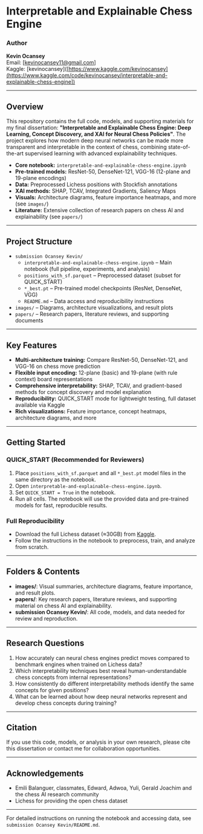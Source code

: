 
# Interpretable and Explainable Chess Engine
### Author
**Kevin Ocansey**  
Email: [kevinocansey11@gmail.com]  
Kaggle: [kevinocansey]([https://www.kaggle.com/kevinocansey](https://www.kaggle.com/code/kevinocansey/interpretable-and-explainable-chess-engine])

---


## Overview

This repository contains the full code, models, and supporting materials for my final dissertation: **"Interpretable and Explainable Chess Engine: Deep Learning, Concept Discovery, and XAI for Neural Chess Policies"**. The project explores how modern deep neural networks can be made more transparent and interpretable in the context of chess, combining state-of-the-art supervised learning with advanced explainability techniques.

- **Core notebook:** `interpretable-and-explainable-chess-engine.ipynb`
- **Pre-trained models:** ResNet-50, DenseNet-121, VGG-16 (12-plane and 19-plane encodings)
- **Data:** Preprocessed Lichess positions with Stockfish annotations
- **XAI methods:** SHAP, TCAV, Integrated Gradients, Saliency Maps
- **Visuals:** Architecture diagrams, feature importance heatmaps, and more (see `images/`)
- **Literature:** Extensive collection of research papers on chess AI and explainability (see `papers/`)

---

## Project Structure

- `submission Ocansey Kevin/`
  - `interpretable-and-explainable-chess-engine.ipynb` – Main notebook (full pipeline, experiments, and analysis)
  - `positions_with_sf.parquet` – Preprocessed dataset (subset for QUICK_START)
  - `*_best.pt` – Pre-trained model checkpoints (ResNet, DenseNet, VGG)
  - `README.md` – Data access and reproducibility instructions
- `images/` – Diagrams, architecture visualizations, and result plots
- `papers/` – Research papers, literature reviews, and supporting documents

---

## Key Features

- **Multi-architecture training:** Compare ResNet-50, DenseNet-121, and VGG-16 on chess move prediction
- **Flexible input encoding:** 12-plane (basic) and 19-plane (with rule context) board representations
- **Comprehensive interpretability:** SHAP, TCAV, and gradient-based methods for concept discovery and model explanation
- **Reproducibility:** QUICK_START mode for lightweight testing, full dataset available via Kaggle
- **Rich visualizations:** Feature importance, concept heatmaps, architecture diagrams, and more

---

## Getting Started

### QUICK_START (Recommended for Reviewers)

1. Place `positions_with_sf.parquet` and all `*_best.pt` model files in the same directory as the notebook.
2. Open `interpretable-and-explainable-chess-engine.ipynb`.
3. Set `QUICK_START = True` in the notebook.
4. Run all cells. The notebook will use the provided data and pre-trained models for fast, reproducible results.

### Full Reproducibility

- Download the full Lichess dataset (≈30GB) from [Kaggle](https://www.kaggle.com/datasets/kevinocansey/lichess-data-february-standard-rated-2025).
- Follow the instructions in the notebook to preprocess, train, and analyze from scratch.

---

## Folders & Contents

- **images/**: Visual summaries, architecture diagrams, feature importance, and result plots.
- **papers/**: Key research papers, literature reviews, and supporting material on chess AI and explainability.
- **submission Ocansey Kevin/**: All code, models, and data needed for review and reproduction.

---

## Research Questions

1. How accurately can neural chess engines predict moves compared to benchmark engines when trained on Lichess data?
2. Which interpretability techniques best reveal human-understandable chess concepts from internal representations?
3. How consistently do different interpretability methods identify the same concepts for given positions?
4. What can be learned about how deep neural networks represent and develop chess concepts during training?

---

## Citation

If you use this code, models, or analysis in your own research, please cite this dissertation or contact me for collaboration opportunities.

---


## Acknowledgements

- Emili Balanguer, classmates, Edward, Adwoa, Yuli, Gerald Joachim and the chess AI research community
- Lichess for providing the open chess dataset

---

For detailed instructions on running the notebook and accessing data, see `submission Ocansey Kevin/README.md`.
